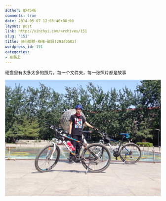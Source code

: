 ```yaml
---
author: QX4546
comments: true
date: 2014-05-07 12:03:46+00:00
layout: post
link: http://xinchyi.com/archives/151
slug: '151'
title: 骑行邯郸-峰峰-磁县(20140502)
wordpress_id: 151
categories:
- 在路上
---
```


硬盘里有太多太多的照片，每一个文件夹，每一张照片都是故事

![骑行峰峰矿区](/assets/2014/05/20140502-5-1024x768.jpg)

